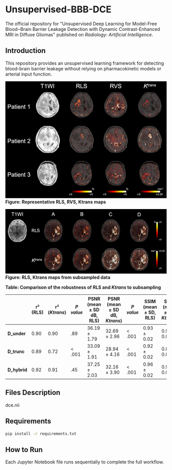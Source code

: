 # Unsupervised-BBB-DCE
The official repository for "Unsupervised Deep Learning for Model-Free Blood‒Brain Barrier Leakage Detection with Dynamic Contrast-Enhanced MRI in Diffuse Gliomas" published on _Radiology: Artificial Intelligence_.


## Introduction

This repository provides an unsupervised learning framework for detecting blood-brain barrier leakage without relying on pharmacokinetic models or arterial input function.

![Fig1](Figure2.png)
**Figure: Representative RLS, RVS, Ktrans maps**

![Fig2](Figure4.png)
**Figure: RLS, Ktrans maps from subsampled data**


**Table: Comparison of the robustness of RLS and *_Ktrans_* to subsampling**

|            | r² (RLS) | r² (*Ktrans*) | *P value* | PSNR (mean ± SD dB, RLS) | PSNR (mean ± SD dB, *Ktrans*) | *P value* | SSIM (mean ± SD, RLS) | SSIM (mean ± SD, *Ktrans*) | *P value* |
|------------|---------|-------------|----------|----------------------|----------------------|----------|------------------|------------------|----------|
| **D_under**  | 0.90    | 0.90        | .89      | 36.19 ± 1.79         | 32.69 ± 2.96         | < .001   | 0.93 ± 0.02      | 0.92 ± 0.03      | .01      |
| **D_trunc**  | 0.89    | 0.72        | < .001   | 33.09 ± 1.91         | 28.94 ± 4.16         | < .001   | 0.92 ± 0.02      | 0.87 ± 0.05      | < .001   |
| **D_hybrid** | 0.92    | 0.91        | .45      | 37.25 ± 2.03         | 32.16 ± 3.90         | < .001   | 0.96 ± 0.02      | 0.93 ± 0.04      | < .001   |

## Files Description

dce.nii

## Requirements
```sh
pip install -r requirements.txt
```

## How to Run
Each Jupyter Notebook file runs sequentially to complete the full workflow.
